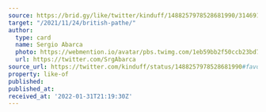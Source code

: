 ```yaml
---
source: https://brid.gy/like/twitter/kinduff/1488257978528681990/314691580
target: "/2021/11/24/british-pathe/"
author:
  type: card
  name: Sergio Abarca
  photo: https://webmention.io/avatar/pbs.twimg.com/1eb59bb2f50ccb23bd7e2ca0177a9410a2601eaacfeb2be99623af2ef014912d.jpg
  url: https://twitter.com/SrgAbarca
source_url: https://twitter.com/kinduff/status/1488257978528681990#favorited-by-314691580
property: like-of
published: 
published_at: 
received_at: '2022-01-31T21:19:30Z'
---
```


